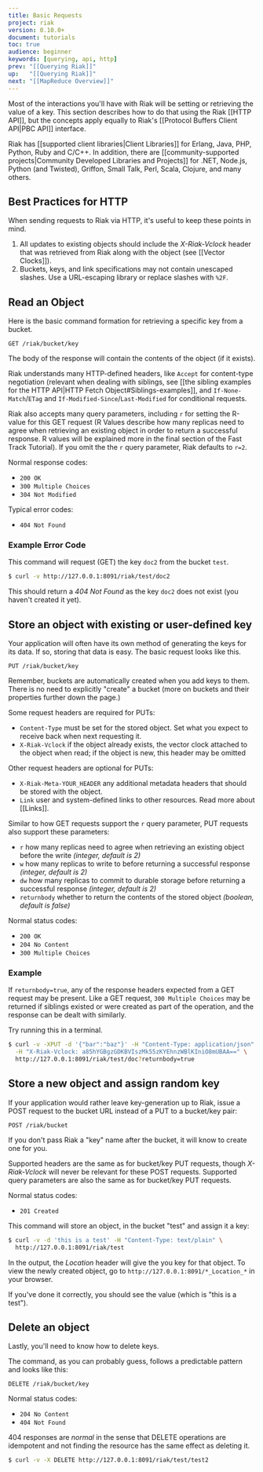 ```yaml
---
title: Basic Requests
project: riak
version: 0.10.0+
document: tutorials
toc: true
audience: beginner
keywords: [querying, api, http]
prev: "[[Querying Riak]]"
up:   "[[Querying Riak]]"
next: "[[MapReduce Overview]]"
---
```


Most of the interactions you'll have with Riak will be setting or retrieving the value of a key. This section describes how to do that using the Riak [[HTTP API]], but the concepts apply equally to Riak's [[Protocol Buffers Client API|PBC API]] interface.

Riak has [[supported client libraries|Client Libraries]] for Erlang, Java, PHP, Python, Ruby and C/C++. In addition, there are [[community-supported projects|Community Developed Libraries and Projects]] for .NET, Node.js, Python (and Twisted), Griffon, Small Talk, Perl, Scala, Clojure, and many others.

## Best Practices for HTTP

When sending requests to Riak via HTTP, it's useful to keep these points in mind.

1. All updates to existing objects should include the *X-Riak-Vclock* header that was retrieved from Riak along with the object (see [[Vector Clocks]]).
2. Buckets, keys, and link specifications may not contain unescaped slashes. Use a URL-escaping library or replace slashes with `%2F`.

## Read an Object

Here is the basic command formation for retrieving a specific key from a bucket.

```
GET /riak/bucket/key
```

The body of the response will contain the contents of the object (if it exists).

Riak understands many HTTP-defined headers, like `Accept` for content-type negotiation (relevant when dealing with siblings, see [[the sibling examples for the HTTP API|HTTP Fetch Object#Siblings-examples]], and `If-None-Match`/`ETag` and `If-Modified-Since`/`Last-Modified` for conditional requests.

Riak also accepts many query parameters, including `r` for setting the R-value for this GET request (R Values describe how many replicas need to agree when retrieving an existing object in order to return a successful response. R values will be explained more in the final section of the Fast Track Tutorial). If you omit the the `r` query parameter, Riak defaults to `r=2`.

Normal response codes:

* `200 OK`
* `300 Multiple Choices`
* `304 Not Modified`

Typical error codes:

* `404 Not Found`

### Example Error Code

This command will request (GET) the key `doc2` from the bucket `test`.

```bash
$ curl -v http://127.0.0.1:8091/riak/test/doc2
```

This should return a *404 Not Found* as the key `doc2` does not exist (you haven't created it yet).

## Store an object with existing or user-defined key

Your application will often have its own method of generating the keys for its data.  If so, storing that data is easy.  The basic request looks like this.

```
PUT /riak/bucket/key
```

Remember, buckets are automatically created when you add keys to them. There is no need to explicitly "create" a bucket (more on buckets and their properties further down the page.)

Some request headers are required for PUTs:

* `Content-Type` must be set for the stored object. Set what you expect to receive back when next requesting it.
* `X-Riak-Vclock` if the object already exists, the vector clock attached to the object when read; if the object is new, this header may be omitted

Other request headers are optional for PUTs:

* `X-Riak-Meta-YOUR_HEADER` any additional metadata headers that should be stored with the object.
* `Link` user and system-defined links to other resources. Read more about [[Links]].

Similar to how GET requests support the `r` query parameter, PUT requests also support these parameters:

* `r` how many replicas need to agree when retrieving an existing object before the write *(integer, default is 2)*
* `w` how many replicas to write to before returning a successful response *(integer, default is 2)*
* `dw` how many replicas to commit to durable storage before returning a successful response *(integer, default is 2)*
* `returnbody` whether to return the contents of the stored object *(boolean, default is false)*

Normal status codes:

* `200 OK`
* `204 No Content`
* `300 Multiple Choices`

### Example

If `returnbody=true`, any of the response headers expected from a GET request may be present. Like a GET request, `300 Multiple Choices` may be returned if siblings existed or were created as part of the operation, and the response can be dealt with similarly.

Try running this in a terminal.

```bash
$ curl -v -XPUT -d '{"bar":"baz"}' -H "Content-Type: application/json" \
  -H "X-Riak-Vclock: a85hYGBgzGDKBVIszMk55zKYEhnzWBlKIniO8mUBAA==" \
  http://127.0.0.1:8091/riak/test/doc?returnbody=true
```

## Store a new object and assign random key

If your application would rather leave key-generation up to Riak, issue a POST request to the bucket URL instead of a PUT to a bucket/key pair:

```
POST /riak/bucket
```

If you don't pass Riak a "key" name after the bucket, it will know to create one for you.

Supported headers are the same as for bucket/key PUT requests, though *X-Riak-Vclock* will never be relevant for these POST requests.  Supported query parameters are also the same as for bucket/key PUT requests.

Normal status codes:

* `201 Created`

This command will store an object, in the bucket "test" and assign it a key:

```bash
$ curl -v -d 'this is a test' -H "Content-Type: text/plain" \
  http://127.0.0.1:8091/riak/test
```

In the output, the *Location* header will give the you key for that object. To view the newly created object, go to `http://127.0.0.1:8091/*_Location_*` in your browser.

If you've done it correctly, you should see the value (which is "this is a test").

## Delete an object

Lastly, you'll need to know how to delete keys.

The command, as you can probably guess, follows a predictable pattern and looks like this:

```
DELETE /riak/bucket/key
```

Normal status codes:

* `204 No Content`
* `404 Not Found`

404 responses are _normal_ in the sense that DELETE operations are idempotent and not finding the resource has the same effect as deleting it.

```bash
$ curl -v -X DELETE http://127.0.0.1:8091/riak/test/test2
```
